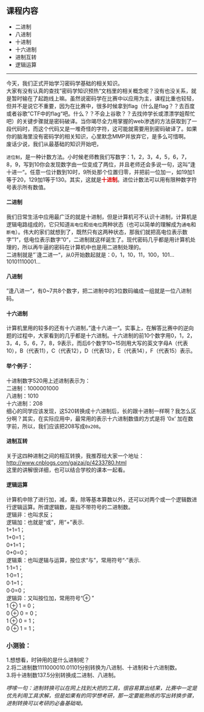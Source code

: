 <body><div class="container"><h2 id="课程内容"><strong>课程内容</strong></h2>

<ul>
<li>二进制</li>
<li>八进制</li>
<li>十进制</li>
<li>十六进制</li>
<li>进制互转</li>
<li>逻辑运算</li>
</ul>

<hr>

<p>今天，我们正式开始学习密码学基础的相关知识。 <br>
大家有没有认真的查找”密码学知识预热“文档里的相关概念呢？没有也没关系，就是暂时输在了起跑线上嘛。虽然说密码学在比赛中以应用为主，课程比重也较轻，但并不是说它不重要，因为在比赛中，很多时候拿到flag（什么是flag？？去百度或者谷歌”CTF中的flag“吧。什么？？不会上谷歌？？去找帅学长或漂漂学姐帮忙吧）的关键步骤就是密码破译。当你竭尽全力用掌握的web渗透的方法获取到了一段代码时，而这个代码又是一堆奇怪的字符，这可能就需要用到密码破译了。如果你的脑海里没有密码学的相关知识，心里默念MMP并放弃它，是多么可惜啊。 <br>
废话少说，我们从最基础的知识开始吧，</p>

<p><code>进位制</code>，是一种计数方法。小时候老师教我们写数字：1，2，3，4，5，6，7，8，9，写到10你会发现数字由一位变成了两位，并且老师还会多说一句，这叫”逢十进一“。任意一位计数到10时，9所处那个位置归零，并把前一位加一，如19加1等于20，129加1等于130。其实，这就是<font color="#dd0000"><strong>十进制</strong></font>。进位计数法可以用有限种数字符号表示所有数值。</p>

<h4 id="二进制"><strong>二进制</strong></h4>

<p>我们日常生活中应用最广泛的就是十进制，但是计算机可不认识十进制，计算机是逻辑电路组成的，它只知道<code>高电位</code>和<code>低电位</code>两种状态（也可以简单的理解成为<code>通电</code>和<code>断电</code>）。伟大的家们就想到了，既然只有这两种状态，那我们就把高电位表示数字”1“，低电位表示数字”0“，二进制就这样诞生了。现代密码几乎都是用计算机处理的，所以再牛逼的密码在计算机中也是用二进制处理的。 <br>
二进制就是”`逢二进一“，从0开始数起就是：0，1，10，11，100，101…10101110001…</p>

<h4 id="八进制"><strong>八进制</strong></h4>

<p>”逢八进一“，有0~7共8个数字，把二进制中的3位数码编成一组就是一位八进制码。</p>

<h4 id="十六进制"><strong>十六进制</strong></h4>

<p>计算机里用的较多的还有十六进制，”逢十六进一“。实事上，在解答比赛中的逆向题的过程中，大家看到的几乎都是十六进制。十六进制的前10个数字用0，1，2，3，4，5，6，7，8，9表示，而后6个数字10~15则用大写的英文字母A（代表10），B（代表11），C（代表12），D（代表13），E（代表14），F（代表15）表示。</p>

<h4 id="举个例子">举个例子：</h4>

<p>十进制数字520用上述进制表示为： <br>
二进制：1000001000 <br>
八进制：1010 <br>
十六进制：208 <br>
细心的同学应该发现，这520转换成十六进制后，长的跟十进制一样啊？我怎么区分啊？其实，在实际应用中，最常用的表示十六进制数值的方式是将 ‘0x’ 加在数字前，所以，我们应该把208写成<code>0x208</code>。</p>

<h4 id="进制互转"><strong>进制互转</strong></h4>

<p>关于这四种进制之间的相互转换，我推荐给大家一个地址： <br>
<a href="http://www.cnblogs.com/gaizai/p/4233780.html" target="_blank">http://www.cnblogs.com/gaizai/p/4233780.html</a> <br>
这里的讲解很详细，也可以结合学校的课本一起看。</p>

<h4 id="“逻辑运算”"><strong>逻辑运算</strong></h4>

<p>计算机中除了进行加，减，乘，除等基本算数以外，还可以对两个或一个逻辑数进行逻辑运算。所谓逻辑数，是指不带符号的二进制数。<br>
逻辑非：也叫求反；<br>
逻辑加：也就是“或”，用“+”表示.<br>1+1=1；<br>1+0=1；<br>0+1=1；<br>0+0=0；<br>
逻辑乘：也叫逻辑与运算，按位求“与”，常用符号“·”表示.<br>1·1=1；<br>1·0=1；<br>0·1=1；<br>0·0=0；<br>
逻辑异：又叫按位加，常用符号“⊕ ”<br>
1 ⊕ 1 = 0；<br>
0 ⊕ 0 = 0；<br>
1 ⊕ 0 = 1；<br>
0 ⊕ 1 = 1；<br>

</p><h3 id="小测验">小测验：</h3>

<p></p><p>1.想想看，时钟用的是什么进制呢？ <br>
2.将二进制数1111000010.01101分别转换为八进制、十进制和十六进制数。 <br>
3.将十进制数137.5分别转换成二进制、八进制。</p>

<p><em>啰嗦一句：进制转换可以在网上找到大把的工具，很容易算出结果，比赛中一定是优先利用工具求解，但是如果有的同学想考研，那一定要能熟练的写出转换步骤，进制转换可以考研的必备基础呦。</em></p></div></body>
</html>
